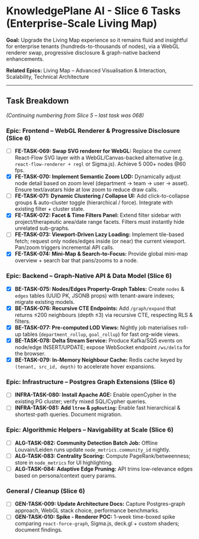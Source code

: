 # KnowledgePlane AI - Slice 6 Tasks (Enterprise-Scale Living Map)

**Goal:** Upgrade the Living Map experience so it remains fluid and insightful for enterprise tenants (hundreds-to-thousands of nodes), via a WebGL renderer swap, progressive disclosure & graph-native backend enhancements.

**Related Epics:** Living Map – Advanced Visualisation & Interaction, Scalability, Technical Architecture

---

## Task Breakdown

*(Continuing numbering from Slice 5 – last task was 068)*

### Epic: Frontend – WebGL Renderer & Progressive Disclosure (Slice 6)

* [ ] **FE-TASK-069: Swap SVG renderer for WebGL:** Replace the current React-Flow SVG layer with a WebGL/Canvas-backed alternative (e.g. `react-flow-renderer + regl` or Sigma.js). Achieve 5 000+ nodes @60 fps.
* [x] **FE-TASK-070: Implement Semantic Zoom LOD:** Dynamically adjust node detail based on zoom level (department → team → user → asset). Ensure text/avatars hide at low zoom to reduce draw calls.
* [ ] **FE-TASK-071: Dynamic Clustering / Collapse UI:** Add click-to-collapse groups & auto-cluster toggle (hierarchical / force). Integrate with existing filter + cluster state.
* [x] **FE-TASK-072: Facet & Time Filters Panel:** Extend filter sidebar with project/therapeutic area/date range facets. Filters must instantly hide unrelated sub-graphs.
* [ ] **FE-TASK-073: Viewport-Driven Lazy Loading:** Implement tile-based fetch; request only nodes/edges inside (or near) the current viewport. Pan/zoom triggers incremental API calls.
* [x] **FE-TASK-074: Mini-Map & Search-to-Focus:** Provide global mini-map overview + search bar that pans/zooms to a node.

### Epic: Backend – Graph-Native API & Data Model (Slice 6)

* [x] **BE-TASK-075: Nodes/Edges Property-Graph Tables:** Create `nodes` & `edges` tables (UUID PK, JSONB props) with tenant-aware indexes; migrate existing models.
* [x] **BE-TASK-076: Recursive CTE Endpoints:** Add `/graph/expand` that returns ≤200 neighbours (depth ≤3) via recursive CTE, respecting RLS & filters.
* [x] **BE-TASK-077: Pre-computed LOD Views:** Nightly job materialises roll-up tables (`department_rollup`, `goal_rollup`) for fast org-wide views.
* [x] **BE-TASK-078: Delta Stream Service:** Produce Kafka/SQS events on node/edge INSERT/UPDATE; expose WebSocket endpoint `/ws/delta` for the browser.
* [x] **BE-TASK-079: In-Memory Neighbour Cache:** Redis cache keyed by `(tenant, src_id, depth)` to accelerate hover expansions.

### Epic: Infrastructure – Postgres Graph Extensions (Slice 6)

* [ ] **INFRA-TASK-080: Install Apache AGE:** Enable openCypher in the existing PG cluster; verify mixed SQL/Cypher queries.
* [ ] **INFRA-TASK-081: Add `ltree` & `pgRouting`:** Enable fast hierarchical & shortest-path queries. Document migration.

### Epic: Algorithmic Helpers – Navigability at Scale (Slice 6)

* [ ] **ALG-TASK-082: Community Detection Batch Job:** Offline Louvain/Leiden runs update `node_metrics.community_id` nightly.
* [ ] **ALG-TASK-083: Centrality Scoring:** Compute PageRank/betweenness; store in `node_metrics` for UI highlighting.
* [ ] **ALG-TASK-084: Adaptive Edge Pruning:** API trims low-relevance edges based on persona/context query params.

### General / Cleanup (Slice 6)

* [ ] **GEN-TASK-009: Update Architecture Docs:** Capture Postgres-graph approach, WebGL stack choice, performance benchmarks.
* [ ] **GEN-TASK-010: Spike ‑ Renderer POC:** 1-week time-boxed spike comparing `react-force-graph`, Sigma.js, deck.gl + custom shaders; document findings. 